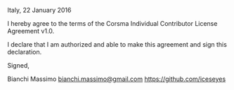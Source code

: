 Italy, 22 January 2016

I hereby agree to the terms of the Corsma Individual Contributor License
Agreement v1.0.

I declare that I am authorized and able to make this agreement and sign this
declaration.

Signed,

Bianchi Massimo bianchi.massimo@gmail.com https://github.com/iceseyes
